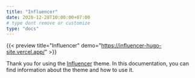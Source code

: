 ```yaml
---
title: "Influencer"
date: 2020-12-28T10:00:00+07:00
# type dont remove or customize
type: "docs"
---
```


{{< preview title="Influencer" demo="https://influencer-hugo-site.vercel.app/" >}}

Thank you for using the [Influencer](https://gethugothemes.com/products/influencer/) theme. In this documentation, you can find information about the theme and how to use it.

